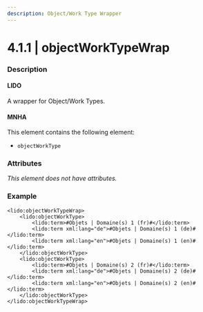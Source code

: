```yaml
---
description: Object/Work Type Wrapper
---
```


# 4.1.1 \| objectWorkTypeWrap

### Description

#### LIDO

A wrapper for Object/Work Types.

#### MNHA

This element contains the following element:

* `objectWorkType`

### Attributes

_This element does not have attributes._

### Example

```markup
<lido:objectWorkTypeWrap>
    <lido:objectWorkType>
        <lido:term>#Objets | Domaine(s) 1 (fr)#</lido:term>
        <lido:term xml:lang="de">#Objets | Domaine(s) 1 (de)#</lido:term>
        <lido:term xml:lang="en">#Objets | Domaine(s) 1 (en)#</lido:term>
    </lido:objectWorkType>
    <lido:objectWorkType>
        <lido:term>#Objets | Domaine(s) 2 (fr)#</lido:term>
        <lido:term xml:lang="de">#Objets | Domaine(s) 2 (de)#</lido:term>
        <lido:term xml:lang="en">#Objets | Domaine(s) 2 (en)#</lido:term>
    </lido:objectWorkType>
</lido:objectWorkTypeWrap>
```


